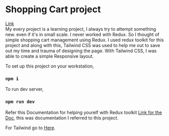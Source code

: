 # Shopping Cart project
[Link](https://shopping-cart-by-karthikeya.netlify.app/)  
My every project is a learning project, I always try to attempt something new. even if it's in small scale. I never worked with Redux. So I thought of simple shopping cart management using Redux. I used redux toolkit for this project and along with this, Tailwind CSS was used to help me out to save out my time and trauma of designing the page. With Tailwind CSS, I was able to create a simple Responsive layout.  

To set up this project on your workstation,  

### `npm i`  

To run dev server,  

### `npm run dev`  

  
Refer this Documentation for helping yourelf with Redux toolkit 
[Link for the Doc](https://dev.to/isiakaabd/getting-started-with-redux-tool-kit-rtk-kff), this was documentation I referred to this project.
  
For Tailwind go to [Here](https://tailwindcss.com/docs/installation).